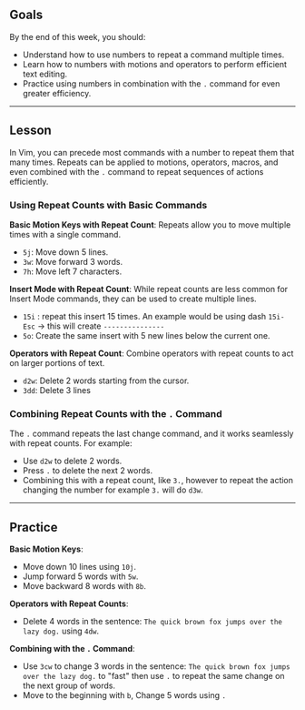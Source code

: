 ## Goals

By the end of this week, you should:

- Understand how to use numbers to repeat a command multiple times.
- Learn how to numbers with motions and operators to perform efficient text editing.
- Practice using numbers in combination with the `.` command for even greater efficiency.

---

## Lesson

In Vim, you can precede most commands with a number to repeat them that many times. Repeats can be applied to motions, operators, macros, and even combined with the `.` command to repeat sequences of actions efficiently.

### Using Repeat Counts with Basic Commands

**Basic Motion Keys with Repeat Count**: Repeats allow you to move multiple times with a single command.

- `5j`: Move down 5 lines.
- `3w`: Move forward 3 words.
- `7h`: Move left 7 characters.

**Insert Mode with Repeat Count**: While repeat counts are less common for Insert Mode commands, they can be used to create multiple lines.

- `15i` : repeat this insert 15 times. An example would be using dash `15i-Esc` -> this will create `---------------`
- `5o`: Create the same insert with 5 new lines below the current one.

**Operators with Repeat Count**: Combine operators with repeat counts to act on larger portions of text.

- `d2w`: Delete 2 words starting from the cursor.
- `3dd`: Delete 3 lines

### Combining Repeat Counts with the `.` Command

The `.` command repeats the last change command, and it works seamlessly with repeat counts. For example:

- Use `d2w` to delete 2 words.
- Press `.` to delete the next 2 words.
- Combining this with a repeat count, like `3.`, however to repeat the action changing the number for example `3.` will do `d3w`.

---

## Practice

**Basic Motion Keys**:
    
- Move down 10 lines using `10j`.
- Jump forward 5 words with `5w`.
- Move backward 8 words with `8b`.

**Operators with Repeat Counts**:
    
- Delete 4 words in the sentence: `The quick brown fox jumps over the lazy dog.` using `4dw`.
    
**Combining with the `.` Command**:
    
- Use `3cw` to change 3 words in the sentence: `The quick brown fox jumps over the lazy dog.` to "fast" then use `.` to repeat the same change on the next group of words.
- Move to the beginning with `b`, Change 5 words using `.` 

